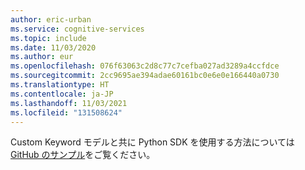 ```yaml
---
author: eric-urban
ms.service: cognitive-services
ms.topic: include
ms.date: 11/03/2020
ms.author: eur
ms.openlocfilehash: 076f63063c2d8c77c7cefba027ad3289a4ccfdce
ms.sourcegitcommit: 2cc9695ae394adae60161bc0e6e0e166440a0730
ms.translationtype: HT
ms.contentlocale: ja-JP
ms.lasthandoff: 11/03/2021
ms.locfileid: "131508624"
---
```

Custom Keyword モデルと共に Python SDK を使用する方法については [GitHub のサンプル](https://github.com/Azure-Samples/cognitive-services-speech-sdk/blob/b4257370e1d799f0b8b64be9bf2a34cad8b1a251/samples/python/console/speech_sample.py#L517)をご覧ください。
